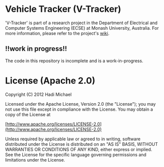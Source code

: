 Vehicle Tracker (V-Tracker)
===============
'V-Tracker' is part of a research project in the Department of Electrical and Computer Systems Engineering (ECSE) at Monash University, Australia. For more information, please refer to the project's [wiki](https://github.com/hadimichael/V-Tracker/wiki "Wiki").

## !!work in progress!!

The code in this repository is incomplete and is a work-in-progress.

# License (Apache 2.0)

Copyright (C) 2012 Hadi Michael

Licensed under the Apache License, Version 2.0 (the "License"); you may not use this file except in compliance with the License. You may obtain a copy of the License at

 [http://www.apache.org/licenses/LICENSE-2.0](http://www.apache.org/licenses/LICENSE-2.0)

Unless required by applicable law or agreed to in writing, software distributed under the License is distributed on an "AS IS" BASIS, WITHOUT WARRANTIES OR CONDITIONS OF ANY KIND, either express or implied. See the License for the specific language governing permissions and limitations under the License.